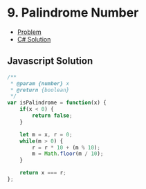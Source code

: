 # 9. Palindrome Number

- [Problem](index)
- [C# Solution](solution-2-csharp)

## Javascript Solution

```javascript
/**
 * @param {number} x
 * @return {boolean}
 */
var isPalindrome = function(x) {
    if(x < 0) {
        return false;
    }

    let m = x, r = 0;
    while(m > 0) {
        r = r * 10 + (m % 10);
        m = Math.floor(m / 10);
    }

    return x === r;
};
```